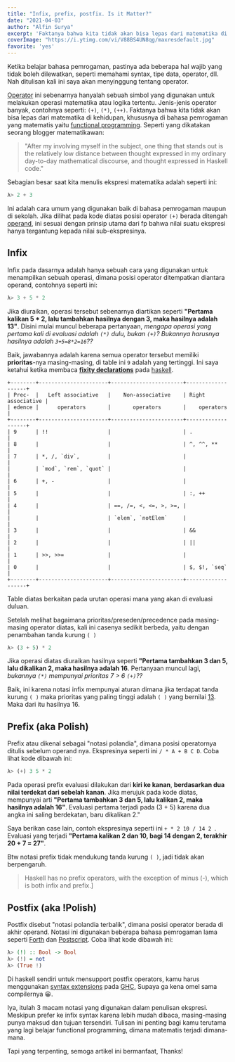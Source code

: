```yaml
---
title: "Infix, prefix, postfix. Is it Matter?"
date: "2021-04-03"
author: "Alfin Surya"
excerpt: 'Faktanya bahwa kita tidak akan bisa lepas dari matematika di kehidupan, khususnya di bahasa pemrogaman yang matematis yaitu functional programming. Seperti yang dikatakan seorang blogger matematikawan "After my involving myself in the subject, one thing"'
coverImage: "https://i.ytimg.com/vi/V88BS4UN8qg/maxresdefault.jpg"
favorite: 'yes'
---
```


Ketika belajar bahasa pemrogaman, pastinya ada beberapa hal wajib yang tidak boleh dilewatkan, seperti memahami syntax, tipe data, operator, dll. Nah ditulisan kali ini saya akan menyinggung tentang operator.

[Operator](https://en.wikipedia.org/wiki/Operator_(computer_programming)) ini sebenarnya hanyalah sebuah simbol yang digunakan untuk melakukan operasi matematika atau logika tertentu. Jenis-jenis operator banyak, contohnya seperti: `(+)`, `(*)`, `(++)`. Faktanya bahwa kita tidak akan bisa lepas dari matematika di kehidupan, khususnya di bahasa pemrogaman yang matematis yaitu [functional programming](https://en.wikipedia.org/wiki/Functional_programming). Seperti yang dikatakan seorang blogger matematikawan:

> "After my involving myself in the subject, one thing that stands out is the relatively low distance between thought expressed in my ordinary day-to-day mathematical discourse, and thought expressed in Haskell code."

Sebagian besar saat kita menulis ekspresi matematika adalah seperti ini:
```hs 
λ> 2 + 3
```
Ini adalah cara umum yang digunakan baik di bahasa pemrogaman maupun di sekolah. Jika dilihat pada kode diatas posisi operator `(+)` berada ditengah [operand](https://www.duniailkom.com/pengertian-operand-operator-dan-urutan-operator-dalam-php/), ini sesuai dengan prinsip utama dari fp bahwa nilai suatu ekspresi hanya tergantung kepada nilai sub-ekspresinya.

## Infix
Infix pada dasarnya adalah hanya sebuah cara yang digunakan untuk menampilkan sebuah operasi, dimana posisi operator ditempatkan diantara operand, contohnya seperti ini:
```hs 
λ> 3 + 5 * 2
```
Jika diuraikan, operasi tersebut sebenarnya diartikan seperti **"Pertama kalikan 5 * 2, lalu tambahkan hasilnya dengan 3, maka hasilnya adalah 13"**. Disini mulai muncul beberapa pertanyaan, *mengapa operasi yang pertama kali di evaluasi adalah `(*)` dulu, bukan `(+)`? Bukannya harusnya hasilnya adalah `3+5=8*2=16`??*

Baik, jawabannya adalah karena semua operator tersebut memiliki **prioritas**-nya masing-masing, di table ini `9` adalah yang tertinggi. Ini saya ketahui ketika membaca [**fixity declarations**](https://www.haskell.org/onlinereport/decls.html#fixity) pada [haskell](https://www.haskell.org/).
```
+--------+----------------------+-----------------------+-------------------+
| Prec-  |   Left associative   |    Non-associative    | Right associative |
| edence |      operators       |       operators       |    operators      |
+--------+----------------------+-----------------------+-------------------+
| 9      | !!                   |                       | .                 |
| 8      |                      |                       | ^, ^^, **         |
| 7      | *, /, `div`,         |                       |                   |
|        | `mod`, `rem`, `quot` |                       |                   |
| 6      | +, -                 |                       |                   |
| 5      |                      |                       | :, ++             |
| 4      |                      | ==, /=, <, <=, >, >=, |                   |
|        |                      | `elem`, `notElem`     |                   |
| 3      |                      |                       | &&                |
| 2      |                      |                       | ||                |
| 1      | >>, >>=              |                       |                   |
| 0      |                      |                       | $, $!, `seq`      |
+--------+----------------------+-----------------------+-------------------+
```
Table diatas berkaitan pada urutan operasi mana yang akan di evaluasi duluan.

Setelah melihat bagaimana prioritas/preseden/precedence pada masing-masing operator diatas, kali ini casenya sedikit berbeda, yaitu dengan penambahan tanda kurung `( )`
```hs 
λ> (3 + 5) * 2
```
Jika operasi diatas diuraikan hasilnya seperti **"Pertama tambahkan 3 dan 5, lalu dikalikan 2, maka hasilnya adalah 16**. Pertanyaan muncul lagi, *bukannya `(*)` mempunyai prioritas 7 > 6 `(+)`??*

Baik, ini karena notasi infix mempunyai aturan dimana jika terdapat tanda kurung `( )` maka prioritas yang paling tinggi adalah `( )` yang bernilai [13](http://orc.csres.utexas.edu/documentation/html/refmanual/ref.syntax.precedence.html). Maka dari itu hasilnya 16. 

## Prefix (aka Polish)
Prefix atau dikenal sebagai "notasi polandia", dimana posisi operatornya ditulis sebelum operand nya. Ekspresinya seperti ini `/ * A + B C D`. Coba lihat kode dibawah ini:
```hs
λ> (+) 3 5 * 2
```
Pada operasi prefix evaluasi dilakukan dari **kiri ke kanan**, **berdasarkan dua nilai terdekat dari sebelah kanan**. Jika merujuk pada kode diatas, mempunyai arti **"Pertama tambahkan 3 dan 5, lalu kalikan 2, maka hasilnya adalah 16"**. Evaluasi pertama terjadi pada (3 + 5) karena dua angka ini saling berdekatan, baru dikalikan 2." 

Saya berikan case lain, contoh ekspresinya seperti ini `+ * 2 10 / 14 2 `. Evaluasi yang terjadi **"Pertama kalikan 2 dan 10, bagi 14 dengan 2, terakhir 20 + 7 = 27"**. 

Btw notasi prefix tidak mendukung tanda kurung `( )`, jadi tidak akan berpengaruh.

> Haskell has no prefix operators, with the exception of minus (-), which is both infix and prefix.]

## Postfix (aka !Polish)
Postfix disebut "notasi polandia terbalik", dimana posisi operator berada di akhir operand. Notasi ini digunakan beberapa bahasa pemrogaman lama seperti [Forth](https://www.forth.com/resources/forth-programming-language/) dan [Postscript](https://en.wikipedia.org/wiki/PostScript). Coba lihat kode dibawah ini:

```hs
λ> (!) :: Bool -> Bool
λ> (!) = not
λ> (True !)
```
Di haskell sendiri untuk mensupport postfix operators, kamu harus menggunakan [syntax extensions](https://ghc.readthedocs.io/en/8.0.1/glasgow_exts.html) pada [GHC](https://www.haskell.org/ghc/), Supaya ga kena omel sama compilernya 😀.

Iya, itulah 3 macam notasi yang digunakan dalam penulisan ekspresi. Meskipun prefer ke infix syntax karena lebih mudah dibaca, masing-masing punya maksud dan tujuan tersendiri. Tulisan ini penting bagi kamu terutama yang lagi belajar functional programming, dimana matematis terjadi dimana-mana. 

Tapi yang terpenting, semoga artikel ini bermanfaat, Thanks!

<!-- 
  - In: tengah
  - Pre: Awal
  - Post: Akhir
 -->
